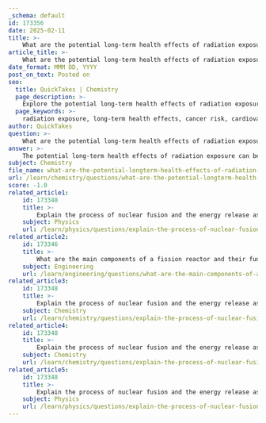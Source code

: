 ```yaml
---
_schema: default
id: 173356
date: 2025-02-11
title: >-
    What are the potential long-term health effects of radiation exposure?
article_title: >-
    What are the potential long-term health effects of radiation exposure?
date_format: MMM DD, YYYY
post_on_text: Posted on
seo:
  title: QuickTakes | Chemistry
  page_description: >-
    Explore the potential long-term health effects of radiation exposure, including cancer risk, cardiovascular disease, respiratory issues, and genetic effects, highlighting the importance of dose and duration.
  page_keywords: >-
    radiation exposure, long-term health effects, cancer risk, cardiovascular disease, respiratory issues, genetic effects, cumulative effects, delayed onset, regulatory guidelines, public health
author: QuickTakes
question: >-
    What are the potential long-term health effects of radiation exposure?
answer: >-
    The potential long-term health effects of radiation exposure can be significant and varied, depending on the dose and duration of exposure. Here are some key points regarding these effects:\n\n1. **Cancer Risk**: One of the most well-documented long-term effects of radiation exposure is an increased risk of cancer. Epidemiological studies, particularly the Life Span Study of atomic bomb survivors in Hiroshima and Nagasaki, have shown a clear correlation between radiation exposure and the development of various cancers, including leukemia and solid tumors. The risk of cancer is proportional to the dose received, meaning higher doses increase the likelihood of developing cancer.\n\n2. **Cardiovascular Disease**: In addition to cancer, radiation exposure has been linked to an increased risk of cardiovascular diseases. Studies have indicated that survivors of high-dose radiation exposure may experience higher rates of heart disease and other cardiovascular conditions.\n\n3. **Respiratory Issues**: Chronic exposure to radiation, particularly in the lungs, can lead to long-term respiratory problems, including radiation-induced lung cancer and other bronchopulmonary complications.\n\n4. **Genetic Effects**: There is also concern about the potential genetic effects of radiation exposure, which may not manifest until future generations. This includes the possibility of mutations that could lead to hereditary diseases.\n\n5. **Cumulative Effects**: Low-level radiation exposure, such as that encountered in the environment, may not cause immediate health effects but can contribute to an individual's overall cancer risk over time. The cumulative effect of repeated low-level exposures can be significant, as no level of radiation exposure is considered completely safe.\n\n6. **Delayed Onset**: Many of the health effects of radiation exposure may not be apparent until years or even decades after the exposure has occurred. This delayed onset complicates the assessment of risk and the establishment of direct causation.\n\n7. **Regulatory Guidelines**: Organizations like the Environmental Protection Agency (EPA) set regulatory limits for radiation exposure to minimize these risks, particularly for sensitive populations such as children.\n\nIn summary, the long-term health effects of radiation exposure can include an increased risk of cancer, cardiovascular disease, respiratory issues, and potential genetic effects. The severity and likelihood of these effects depend on the dose and duration of exposure, with higher doses posing greater risks. Continuous research and epidemiological studies are essential to better understand these risks and to inform public health guidelines.
subject: Chemistry
file_name: what-are-the-potential-longterm-health-effects-of-radiation-exposure.md
url: /learn/chemistry/questions/what-are-the-potential-longterm-health-effects-of-radiation-exposure
score: -1.0
related_article1:
    id: 173348
    title: >-
        Explain the process of nuclear fusion and the energy release associated with it.
    subject: Physics
    url: /learn/physics/questions/explain-the-process-of-nuclear-fusion-and-the-energy-release-associated-with-it
related_article2:
    id: 173346
    title: >-
        What are the main components of a fission reactor and their functions?
    subject: Engineering
    url: /learn/engineering/questions/what-are-the-main-components-of-a-fission-reactor-and-their-functions
related_article3:
    id: 173348
    title: >-
        Explain the process of nuclear fusion and the energy release associated with it.
    subject: Chemistry
    url: /learn/chemistry/questions/explain-the-process-of-nuclear-fusion-and-the-energy-release-associated-with-it
related_article4:
    id: 173348
    title: >-
        Explain the process of nuclear fusion and the energy release associated with it.
    subject: Chemistry
    url: /learn/chemistry/questions/explain-the-process-of-nuclear-fusion-and-the-energy-release-associated-with-it
related_article5:
    id: 173348
    title: >-
        Explain the process of nuclear fusion and the energy release associated with it.
    subject: Physics
    url: /learn/physics/questions/explain-the-process-of-nuclear-fusion-and-the-energy-release-associated-with-it
---
```


&nbsp;